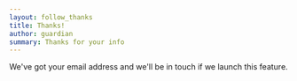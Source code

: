 ```yaml
---
layout: follow_thanks
title: Thanks!
author: guardian
summary: Thanks for your info
---
```

We've got your email address and we'll be in touch if we launch this feature.